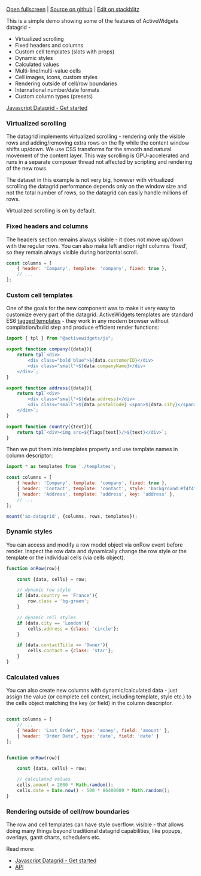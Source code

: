 
[Open fullscreen](https://js.activewidgets.com/demo/) | [Source on github](https://github.com/activewidgets/js/tree/master/examples/demo) | [Edit on stackblitz](https://stackblitz.com/github/activewidgets/js/tree/master/examples/demo?file=src/index.js)

This is a simple demo showing some of the features of ActiveWidgets datagrid -

- Virtualized scrolling
- Fixed headers and columns
- Custom cell templates (slots with props)
- Dynamic styles
- Calculated values
- Multi-line/multi-value cells
- Cell images, icons, custom styles
- Rendering outside of cell/row boundaries
- International number/date formats
- Custom column types (presets)

[Javascript Datagrid - Get started](https://activewidgets.com/guide/env/js/)

### Virtualized scrolling

The datagrid implements virtualized scrolling - rendering only the visible rows and adding/removing extra rows on the fly 
while the content window shifts up/down. We use CSS transforms for the smooth and natural movement of the content layer. 
This way scrolling is GPU-accelerated and runs in a separate composer thread not affected by scripting
and rendering of the new rows.

The dataset in this example is not very big, however with virtualized scrolling the datagrid performance depends 
only on the window size and not the total number of rows, so the datagrid can easily handle millions of rows.

Virtualized scrolling is on by default.

### Fixed headers and columns

The headers section remains always visible - it does not move up/down with the regular rows. 
You can also make left and/or right columns 'fixed', so they remain always visible during horizontal scroll.

```js
const columns = [
    { header: 'Company', template: 'company', fixed: true },
    // ...
];
```

### Custom cell templates

One of the goals for the new component was to make it very easy to customize every part of the datagrid.
ActiveWidgets templates are standard ES6 [tagged templates](https://developer.mozilla.org/en-US/docs/Web/JavaScript/Reference/Template_literals#Tagged_templates) - 
they work in any modern browser without compilation/build step and produce efficient render functions:

```js
import { tpl } from "@activewidgets/js";

export function company({data}){
    return tpl`<div>
        <div class="bold blue">${data.customerID}</div>
        <div class="small">${data.companyName}</div>
    </div>`;
}

export function address({data}){
    return tpl`<div>
        <div class="small">${data.address}</div>
        <div class="small">${data.postalCode} <span>${data.city}</span></div>
    </div>`;
}

export function country({text}){
    return tpl`<div><img src=${flags[text]}/>${text}</div>`;
}
```

Then we put them into templates property and use template names in column descriptor:

```js
import * as templates from './templates';

const columns = [
    { header: 'Company', template: 'company', fixed: true },
    { header: 'Contact', template: 'contact', style: 'background:#f4f4f4', key: 'contact' },
    { header: 'Address', template: 'address', key: 'address' },
    // ...
];

mount('ax-datagrid', {columns, rows, templates});
```

### Dynamic styles

You can access and modify a row model object via onRow event before render. Inspect the row data
and dynamically change the row style or the template or the individual cells (via cells object).

```js
function onRow(row){

    const {data, cells} = row;

    // dynamic row style
    if (data.country == 'France'){
        row.class = 'bg-green';
    }

    // dynamic cell styles
    if (data.city == 'London'){
        cells.address = {class: 'circle'};
    }

    if (data.contactTitle == 'Owner'){
        cells.contact = {class: 'star'};
    }
}
```

### Calculated values

You can also create new columns with dynamic/calculated data - just assign the value 
(or complete cell context, including template, style etc.) to the cells object matching the key (or field) in the column descriptor.

```js

const columns = [
    // ...
    { header: 'Last Order', type: 'money', field: 'amount' },
    { header: 'Order Date', type: 'date', field: 'date' }
];


function onRow(row){

    const {data, cells} = row;

    // calculated values
    cells.amount = 2000 * Math.random();
    cells.date = Date.now() - 500 * 86400000 * Math.random();
}
```

### Rendering outside of cell/row boundaries

The row and cell templates can have style overflow: visible - that allows doing many things beyond traditional datagrid capabilities,
like popups, overlays, gantt charts, schedulers etc.


Read more:

- [Javascript Datagrid - Get started](https://activewidgets.com/guide/env/js/)
- [API](https://activewidgets.com/api/)